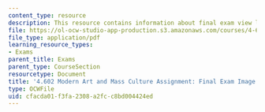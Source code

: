 ```yaml
---
content_type: resource
description: This resource contains information about final exam view list.
file: https://ol-ocw-studio-app-production.s3.amazonaws.com/courses/4-602-modern-art-and-mass-culture-spring-2012/cfacda01f3fa2308a2fcc8bd004424ed_MIT4_602S12_Fnlexmrvewlst.pdf
file_type: application/pdf
learning_resource_types:
- Exams
parent_title: Exams
parent_type: CourseSection
resourcetype: Document
title: '4.602 Modern Art and Mass Culture Assignment: Final Exam Image Review List'
type: OCWFile
uid: cfacda01-f3fa-2308-a2fc-c8bd004424ed
---
```

